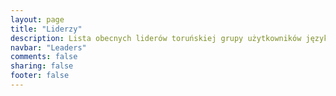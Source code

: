 ```yaml
---
layout: page
title: "Liderzy"
description: Lista obecnych liderów toruńskiej grupy użytkowników języka Java.
navbar: "Leaders"
comments: false
sharing: false
footer: false
---
```

<div id="leadersContainer" class="row"></div>

<script type="text/javascript">
jQuery.getJSON( "leaders.json", function( data ) {
  var people = [];
  jQuery.each( data, function( key, value ) {
    var modalTitle = (value.fullName) ? value.fullName : value.name;
    var home = (value.urls.home) ? '<a title="Strona domowa" href="'+value.urls.home+'" target="_blank" class="no-text-decoration social fa fa-home fa-2x"></a>' : ''; 
    var facebook = (value.urls.facebook) ? '<a title="Facebook" href="'+value.urls.facebook+'" target="_blank" class="no-text-decoration social fa fa-facebook fa-2x"></a>' : ''; 
    var twitter = (value.urls.twitter) ? '<a title="Twitter" href="'+value.urls.twitter+'" target="_blank" class="no-text-decoration social fa fa-twitter fa-2x"></a>' : ''; 
    var gplus = (value.urls.googleplus) ? '<a title="Google+" href="'+value.urls.googleplus+'" target="_blank" class="no-text-decoration social fa fa-google-plus fa-2x"></a>' : ''; 
    var linkedin = (value.urls.linkedin) ? '<a title="LinkedIn" href="'+value.urls.linkedin+'" target="_blank" class="no-text-decoration social fa fa-linkedin fa-2x"></a>' : ''; 
    var github = (value.urls.github) ? '<a title="GitHub" href="'+value.urls.github+'" target="_blank" class="no-text-decoration social fa fa-github fa-2x"></a>' : ''; 
    var modalFooter = (home||facebook||twitter||gplus||linkedin||github) ? '<div class="modal-footer">'+home+facebook+twitter+gplus+linkedin+github+'</div>' : '';
    var leader = '\
      <div class="col-tn-12 col-xs-6 col-sm-4 col-md-4 col-lg-3">\
        <div class="panel panel-default text-center leader" data-toggle="modal" data-target="#modal-'+key+'">\
          <div class="panel-body">\
            <img class="no-border leader-face" src="{{ root_url }}/images/leaders/'+value.photo+'" />\
          </div>\
          <div class="panel-footer"><h3 class="panel-title">'+value.name+'</h3></div>\
        </div>\
      </div>\
      <div id="modal-'+key+'" class="modal fade leader" tabindex="-1" role="dialog" aria-hidden="true">\
        <div class="modal-dialog">\
          <div class="modal-content">\
            <div class="modal-header">\
              <button type="button" class="close" data-dismiss="modal" aria-hidden="true">&times;</button>\
              <h4 class="modal-title">'+modalTitle+'</h4>\
            </div>\
            <div class="modal-body">\
              <div>\
                <div class="text-center">\
                  <img class="no-border leader-face" src="{{ root_url }}/images/leaders/'+value.photo+'" />\
                </div>\
                <div class="description">'+value.description+'</div>\
              </div>\
            </div>\
            '+modalFooter+'\
          </div>\
        </div>\
      </div>';
    people.push( leader );
  });
 
  jQuery("#leadersContainer").append(people.join(""));
});
</script>